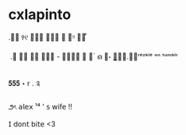 # cxlapinto
.᲼᲼ ꣑୧ ᲼᲼᲼ 𝗋𝖾𝗓 ᲼ ᲼ᵎᵎ ᲼🐳 ໋

 ‎ .᲼ 🦢᲼ ﹕᲼ 𝗌𝗁𝖾 - 𝗁𝖾𝗋᲼ ✶ ﹒ ๋ ഒ ᲼༝ [🦈](https://francolapinto.straw.page/)᲼᲼.᲼᲼ʳᵉᶻᵏⁱᵉ ᵒⁿ ᵗᵘᵐᵇˡʳ

 𝟓𝟓𝟓 ⋆  𝗋 .  ༉

౨ৎ    𝖺𝗅𝖾𝗑 ¹⁴ ' 𝗌  𝗐𝗂𝖿𝖾 !!

 𝖨 𝖽𝗈𝗇𝗍 𝖻𝗂𝗍𝖾 <3
 
